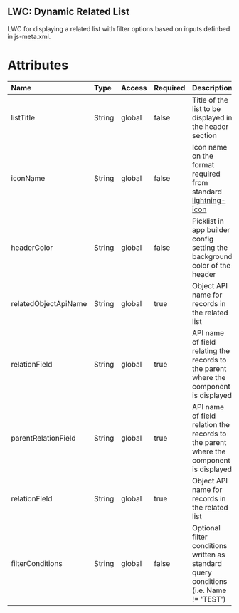 ## LWC: Dynamic Related List

LWC for displaying a related list with filter options based on inputs definbed in js-meta.xml.

# Attributes

| Name      | Type   | Access | Required | Description                                             |
| :-------- | :----- | :----- | :------- | :------------------------------------------------------ |
| listTitle | String | global | false    | Title of the list to be displayed in the header section |
| iconName | String | global | false    | Icon name on the format required from standard [lightning-icon](https://developer.salesforce.com/docs/component-library/bundle/lightning-icon/example) |
| headerColor | String | global | false    | Picklist in app builder config setting the background color of the header |
| relatedObjectApiName | String | global | true    | Object API name for records in the related list |
| relationField | String | global | true    | API name of field relating the records to the parent where the component is displayed |
| parentRelationField | String | global | true    | API name of field relation the records to the parent where the component is displayed |
| relationField | String | global | true    | Object API name for records in the related list |
| filterConditions | String | global | false    | Optional filter conditions written as standard query conditions (i.e. Name != 'TEST') |
